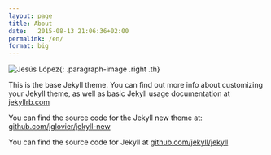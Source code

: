 ```yaml
---
layout: page
title: About
date:   2015-08-13 21:06:36+02:00
permalink: /en/
format: big
---
```

![Jesús López](http://www.gravatar.com/avatar/750fbbb5263ee71cba06346646c90fe7.jpg?s=180){: .paragraph-image .right .th}

This is the base Jekyll theme. You can find out more info about customizing your Jekyll theme, as well as basic Jekyll usage documentation at [jekyllrb.com](http://jekyllrb.com/)

You can find the source code for the Jekyll new theme at: [github.com/jglovier/jekyll-new](https://github.com/jglovier/jekyll-new)

You can find the source code for Jekyll at [github.com/jekyll/jekyll](https://github.com/jekyll/jekyll)

